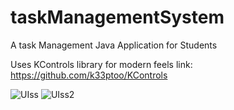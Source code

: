 # taskManagementSystem

A task Management Java Application for Students

Uses KControls library for modern feels
link: https://github.com/k33ptoo/KControls


![UIss](https://user-images.githubusercontent.com/108247941/217843731-7a7728f0-609d-4e79-ac39-488f10e673cb.png)
![UIss2](https://user-images.githubusercontent.com/108247941/217844103-282d2866-f41e-4344-8a38-c554a90ae928.png)
